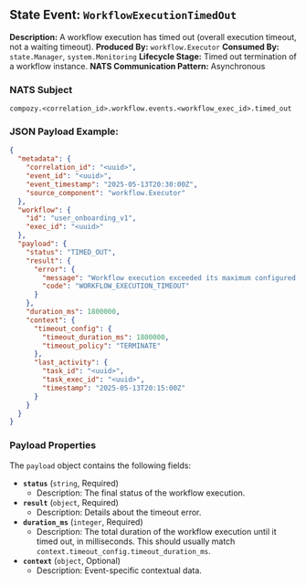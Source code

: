 ## State Event: `WorkflowExecutionTimedOut`

**Description:** A workflow execution has timed out (overall execution timeout, not a waiting timeout).
**Produced By:** `workflow.Executor`
**Consumed By:** `state.Manager`, `system.Monitoring`
**Lifecycle Stage:** Timed out termination of a workflow instance.
**NATS Communication Pattern:** Asynchronous

### NATS Subject

`compozy.<correlation_id>.workflow.events.<workflow_exec_id>.timed_out`

### JSON Payload Example:

```json
{
  "metadata": {
    "correlation_id": "<uuid>",
    "event_id": "<uuid>",
    "event_timestamp": "2025-05-13T20:30:00Z",
    "source_component": "workflow.Executor"
  },
  "workflow": {
    "id": "user_onboarding_v1",
    "exec_id": "<uuid>"
  },
  "payload": {
    "status": "TIMED_OUT",
    "result": {
      "error": {
        "message": "Workflow execution exceeded its maximum configured duration.",
        "code": "WORKFLOW_EXECUTION_TIMEOUT"
      }
    },
    "duration_ms": 1800000,
    "context": {
      "timeout_config": {
        "timeout_duration_ms": 1800000,
        "timeout_policy": "TERMINATE"
      },
      "last_activity": {
        "task_id": "<uuid>",
        "task_exec_id": "<uuid>",
        "timestamp": "2025-05-13T20:15:00Z"
      }
    }
  }
}
```

### Payload Properties

The `payload` object contains the following fields:
-   **`status`** (`string`, Required)
    -   Description: The final status of the workflow execution.
-   **`result`** (`object`, Required)
    -   Description: Details about the timeout error.
-   **`duration_ms`** (`integer`, Required)
    -   Description: The total duration of the workflow execution until it timed out, in milliseconds. This should usually match `context.timeout_config.timeout_duration_ms`.
-   **`context`** (`object`, Optional)
    -   Description: Event-specific contextual data.
